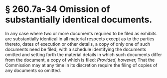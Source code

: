 # § 260.7a-34   Omission of substantially identical documents.

In any case where two or more documents required to be filed as exhibits are substantially identical in all material respects except as to the parties thereto, dates of execution or other details, a copy of only one of such documents need be filed, with a schedule identifying the documents omitted and setting forth the material details in which such documents differ from the document, a copy of which is filed: *Provided, however,* That the Commission may at any time in its discretion require the filing of copies of any documents so omitted. 




